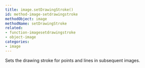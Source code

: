 ```yaml
---
title: image.setDrawingStroke()
id: method-image-setdrawingstroke
methodObject: image
methodName: setDrawingStroke
related:
- function-imagesetdrawingstroke
- object-image
categories:
- image
---
```


Sets the drawing stroke for points and lines in subsequent images.